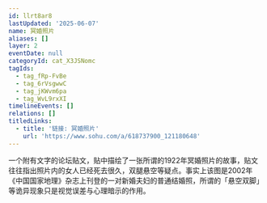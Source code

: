 ```yaml
---
id: llrt8ar8
lastUpdated: '2025-06-07'
name: 冥婚照片
aliases: []
layer: 2
eventDate: null
categoryId: cat_X3JSNomc
tagIds:
  - tag_fRp-FvBe
  - tag_6rVsgwwC
  - tag_jKWvm6pa
  - tag_WvL9rxXI
timelineEvents: []
relations: []
titledLinks:
  - title: '链接: 冥婚照片'
    url: 'https://www.sohu.com/a/618737900_121180648'
---
```

一个附有文字的论坛贴文，贴中描绘了一张所谓的1922年冥婚照片的故事，贴文往往指出照片内的女人已经死去很久，双腿悬空等疑点。事实上该图是2002年《中国国家地理》杂志上刊登的一对新婚夫妇的普通结婚照，所谓的「悬空双脚」等诡异现象只是视觉误差与心理暗示的作用。
